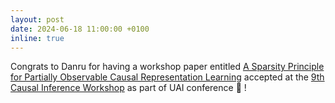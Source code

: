 ```yaml
---
layout: post
date: 2024-06-18 11:00:00 +0100
inline: true
---
```


Congrats to Danru for having a workshop paper entitled [A Sparsity Principle for Partially Observable Causal Representation Learning](https://openreview.net/pdf?id=i42cwh4yTg) accepted at the [9th Causal Inference Workshop](https://sites.google.com/view/causaluai-2024/home) as part of UAI conference :tada: !